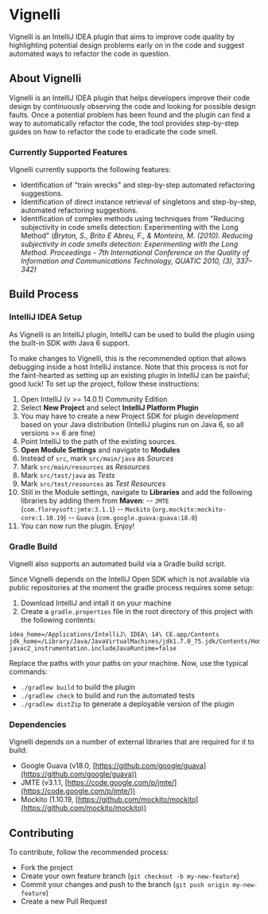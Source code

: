 # Vignelli

Vignelli is an IntelliJ IDEA plugin that aims to improve code quality by highlighting potential design problems early on in the code and suggest automated ways to refactor the code in question.

## About Vignelli

Vignelli is an IntelliJ IDEA plugin that helps developers improve their code design by continuously observing the code and looking for possible design faults. Once a potential problem has been found and the plugin can find a way to automatically refactor the code, the tool provides step-by-step guides on how to refactor the code to eradicate the code smell. 

### Currently Supported Features
Vignelli currently supports the following features:

- Identification of "train wrecks" and step-by-step automated refactoring suggestions.
- Identification of direct instance retrieval of singletons and step-by-step, automated refactoring suggestions.
- Identification of complex methods using techniques from "Reducing subjectivity in code smells detection: Experimenting with the Long Method" (*Bryton, S., Brito E Abreu, F., & Monteiro, M. (2010). Reducing subjectivity in code smells detection: Experimenting with the Long Method. Proceedings - 7th International Conference on the Quality of Information and Communications Technology, QUATIC 2010, (3), 337–342)*

## Build Process

### IntelliJ IDEA Setup
As Vignelli is an IntelliJ plugin, IntelliJ can be used to build the plugin using the built-in SDK with Java 6 support. 

To make changes to Vignelli, this is the recommended option that allows debugging inside a host IntelliJ instance. Note that this process is not for the faint-hearted as setting up an existing plugin in IntelliJ can be painful; good luck! To set up the project, follow these instructions:

1. Open IntelliJ (v >= 14.0.1) Community Edition
2. Select **New Project** and select **IntelliJ Platform Plugin** 
3. You may have to create a new Project SDK for plugin development based on your Java distribution (IntelliJ plugins run on Java 6, so all versions >= 6 are fine)
4. Point IntelliJ to the path of the existing sources.
5. **Open Module Settings** and navigate to **Modules**
6. Instead of `src`, mark `src/main/java` as *Sources*
7. Mark `src/main/resources` as *Resources*
8. Mark `src/test/java` as *Tests*
9. Mark `src/test/resources` as *Test Resources*
10. Still in the Module settings, navigate to **Libraries** and add the following libraries by adding them from **Maven**:
-- `JMTE` (`com.floreysoft:jmte:3.1.1`)
-- `Mockito` (`org.mockito:mockito-core:1.10.19`)
-- `Guava` (`com.google.guava:guava:18.0`)
11. You can now run the plugin. Enjoy!

### Gradle Build
Vignelli also supports an automated build via a Gradle build script. 

Since Vignelli depends on the IntelliJ Open SDK which is not available via public repositories at the moment the gradle process requires some setup:

1. Download IntelliJ and intall it on your machine
2. Create a `gradle.properties` file in the root directory of this project with the following contents:

```
idea_home=/Applications/IntelliJ\ IDEA\ 14\ CE.app/Contents
jdk_home=/Library/Java/JavaVirtualMachines/jdk1.7.0_75.jdk/Contents/Home
javac2_instrumentation.includeJavaRuntime=false
```

Replace the paths with your paths on your machine. Now, use the typical commands:

- `./gradlew build` to build the plugin
- `./gradlew check` to build and run the automated tests
- `./gradlew distZip` to generate a deployable version of the plugin

### Dependencies
Vignelli depends on a number of external libraries that are required for it to build:

- Google Guava (v18.0, [https://github.com/google/guava](https://github.com/google/guava))
- JMTE (v3.1.1, [https://code.google.com/p/jmte/](https://code.google.com/p/jmte/))
- Mockito (1.10.19, [https://github.com/mockito/mockito](https://github.com/mockito/mockito))

## Contributing

To contribute, follow the recommended process:

- Fork the project
- Create your own feature branch (`git checkout -b my-new-feature`)
- Commit your changes and push to the branch (`git push origin my-new-feature`)
- Create a new Pull Request
